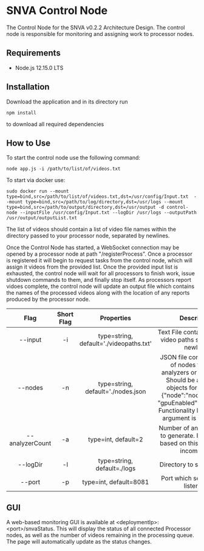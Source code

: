 # SNVA Control Node

The Control Node for the SNVA v0.2.2 Architecture Design. The control node is responsible for monitoring and assigning work to processor nodes.

## Requirements

- Node.js 12.15.0 LTS

## Installation

Download the application and in its directory run
```
npm install 
```
to download all required dependencies

## How to Use

To start the control node use the following command:

```
node app.js -i /path/to/list/of/videos.txt
```

To start via docker use:
```
sudo docker run --mount type=bind,src=/path/to/list/of/videos.txt,dst=/usr/config/Input.txt  --mount type=bind,src=/path/to/log/directory,dst=/usr/logs --mount type=bind,src=/path/to/output/directory,dst=/usr/output -d control-node --inputFile /usr/config/Input.txt --logDir /usr/logs --outputPath /usr/output/outputList.txt
```

The list of videos should contain a list of video file names within the directory passed to your processor node, separated by newlines.

Once the Control Node has started, a WebSocket connection may be opened by a processor node at path "/registerProcess".  Once a processor is registered it will begin to request tasks from the control node, which will assign it videos from the provided list.  Once the provided input list is exhausted, the control node will wait for all processors to finish work, issue shutdown commands to them, and finally stop itself. As processors report vidoes complete, the control node will update an output file which contains the names of the processed videos along with the location of any reports produced by the processor node.


Flag | Short Flag | Properties | Description
:------:|:---------------:|:---------------------:|:-----------:
--input|-i|type=string, default='./videopaths.txt'|Text File containing a list of video paths separated by newlines
--nodes|-n|type=string, default='./nodes.json| JSON file containing a list of nodes to use as analyzers or processors. Should be an array of objects formatted as: {"node":"nodeLocation", "gpuEnabled":"true\|false"}. Functionality based on this argument is incomplete.
--analyzerCount|-a|type=int, default=2|Number of analyzer nodes to generate. Functionality based on this argument is incomplete.
--logDir|-l|type=string, default=./logs|Directory to save log files.
--port|-p|type=int, default=8081|Port which server should listen on.

## GUI

A web-based monitoring GUI is available at \<deploymentIp\>:\<port\>/snvaStatus. This will display the status of all connected Processor nodes, as well as the number of videos remaining in the processing queue. The page will automatically update as the status changes.
